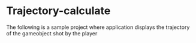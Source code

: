 # Trajectory-calculate
The following is a sample project where application displays the trajectory of the gameobject shot by the player
